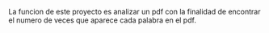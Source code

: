 La funcion de este proyecto es analizar un pdf con la finalidad de encontrar el numero de veces que aparece cada palabra en el pdf.
